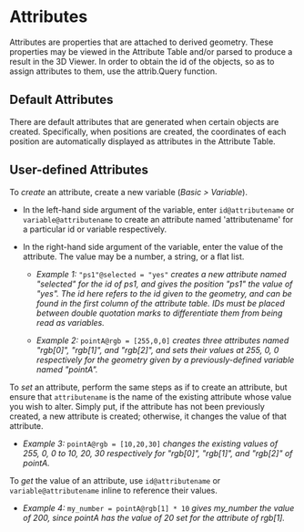 # Attributes

Attributes are properties that are attached to derived geometry. These properties may be viewed in the Attribute Table and/or parsed to produce a result in the 3D Viewer. In order to obtain the id of the objects, so as to assign attributes to them, use the attrib.Query function.

## Default Attributes

There are default attributes that are generated when certain objects are created. Specifically, when positions are created, the coordinates of each position are automatically displayed as attributes in the Attribute Table. 

## User-defined Attributes

To _create_ an attribute, create a new variable (*Basic > Variable*). 

* In the left-hand side argument of the variable, enter `id@attributename` or `variable@attributename` to create an attribute named 'attributename' for a particular id or variable respectively. 

* In the right-hand side argument of the variable, enter the value of the attribute. The value may be a number, a string, or a flat list. 

  * *Example 1:* `"ps1"@selected = "yes"` *creates a new attribute named "selected" for the id of ps1, and gives the position "ps1" the value of "yes". The id here refers to the id given to the geometry, and can be found in the first column of the attribute table. IDs must be placed between double quotation marks to differentiate them from being read as variables.*

  * *Example 2:* `pointA@rgb = [255,0,0]` *creates three attributes named "rgb[0]", "rgb[1]", and "rgb[2]", and sets their values at 255, 0, 0 respectively for the geometry given by a previously-defined variable named "pointA".*

To _set_ an attribute, perform the same steps as if to create an attribute, but ensure that `attributename` is the name of the existing attribute whose value you wish to alter. Simply put, if the attribute has not been previously created, a new attribute is created; otherwise, it changes the value of that attribute.

* *Example 3:* `pointA@rgb = [10,20,30]` *changes the existing values of 255, 0, 0 to 10, 20, 30 respectively for "rgb[0]", "rgb[1]", and "rgb[2]" of pointA.*

To _get_ the value of an attribute, use `id@attributename` or `variable@attributename` inline to reference their values.

* *Example 4:* `my_number = pointA@rgb[1] * 10` *gives my_number the value of 200, since pointA has the value of 20 set for the attribute of rgb[1].*